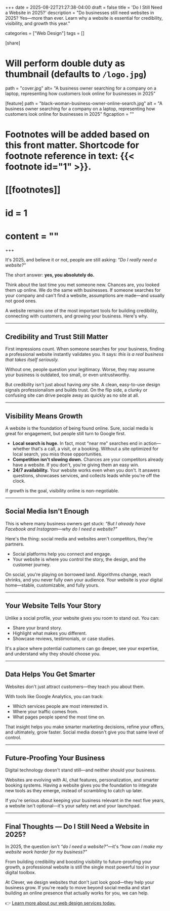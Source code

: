 +++
date = 2025-08-22T21:27:38-04:00
draft = false
title = 'Do I Still Need a Website in 2025?'
description = "Do businesses still need websites in 2025? Yes—more than ever. Learn why a website is essential for credibility, visibility, and growth this year."

categories = ["Web Design"]
tags = []

[share]
# Will perform double duty as thumbnail (defaults to `/logo.jpg`)
path = "cover.jpg"
alt= "A business owner searching for a company on a laptop, representing how customers look online for businesses in 2025"

[feature]
path = "black-woman-business-owner-online-search.jpg"
alt = "A business owner searching for a company on a laptop, representing how customers look online for businesses in 2025"
figcaption = ""

# Footnotes will be added based on this front matter. Shortcode for footnote reference in text: {{< footnote id="1" >}}.

# [[footnotes]]
#   id = 1
#   content = ""

+++


It's 2025, and believe it or not, people are still asking: *“Do I really need a website?"*  

The short answer: **yes, you absolutely do.**  

Think about the last time you met someone new. Chances are, you looked them up online. We do the same with businesses. If someone searches for your company and can't find a website, assumptions are made—and usually not good ones.  

A website remains one of the most important tools for building credibility, connecting with customers, and growing your business. Here's why.  

---

## Credibility and Trust Still Matter  

First impressions count. When someone searches for your business, finding a professional website instantly validates you. It says: *this is a real business that takes itself seriously.*  

Without one, people question your legitimacy. Worse, they may assume your business is outdated, too small, or even untrustworthy.  

But credibility isn't just about having *any* site. A clean, easy-to-use design signals professionalism and builds trust. On the flip side, a clunky or confusing site can drive people away as quickly as no site at all.  

---

## Visibility Means Growth  

A website is the foundation of being found online. Sure, social media is great for engagement, but people still turn to Google first.  

- **Local search is huge.** In fact, most “near me" searches end in action—whether that's a call, a visit, or a booking. Without a site optimized for local search, you miss those opportunities.  
- **Competition isn't slowing down.** Chances are your competitors already have a website. If you don't, you're giving them an easy win.  
- **24/7 availability.** Your website works even when you don't. It answers questions, showcases services, and collects leads while you're off the clock.  

If growth is the goal, visibility online is non-negotiable.  

---

## Social Media Isn't Enough  

This is where many business owners get stuck: *“But I already have Facebook and Instagram—why do I need a website?"*  

Here's the thing: social media and websites aren't competitors, they're partners.  

- Social platforms help you connect and engage.  
- Your website is where you control the story, the design, and the customer journey.  

On social, you're playing on borrowed land. Algorithms change, reach shrinks, and you never fully own your audience. Your website is your digital home—stable, customizable, and fully yours.  

---

## Your Website Tells Your Story  

Unlike a social profile, your website gives you room to stand out. You can:  

- Share your brand story.  
- Highlight what makes you different.  
- Showcase reviews, testimonials, or case studies.  

It's a place where potential customers can go deeper, see your expertise, and understand why they should choose you.  

---

## Data Helps You Get Smarter  

Websites don't just attract customers—they teach you about them.  

With tools like Google Analytics, you can track:  
- Which services people are most interested in.  
- Where your traffic comes from.  
- What pages people spend the most time on.  

That insight helps you make smarter marketing decisions, refine your offers, and ultimately, grow faster. Social media doesn't give you that same level of control.  

---

## Future-Proofing Your Business  

Digital technology doesn't stand still—and neither should your business.  

Websites are evolving with AI, chat features, personalization, and smarter booking systems. Having a website gives you the foundation to integrate new tools as they emerge, instead of scrambling to catch up later.  

If you're serious about keeping your business relevant in the next five years, a website isn't optional—it's your safety net and your launchpad.  

---

## Final Thoughts — Do I Still Need a Website in 2025?  

In 2025, the question isn't *“do I need a website?"*—it's *“how can I make my website work harder for my business?"*  

From building credibility and boosting visibility to future-proofing your growth, a professional website is still the single most powerful tool in your digital toolbox.  

At Clever, we design websites that don't just look good—they help your business grow. If you're ready to move beyond social media and start building an online presence that actually works for you, we can help.  

👉 [Learn more about our web design services today.](/bahamas-web-design-services/website-design-bahamas/)  



